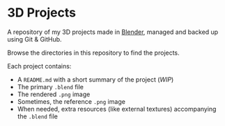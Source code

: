 # 3D Projects

A repository of my 3D projects made in [Blender](https://blender.org), managed and backed up using Git & GitHub.

Browse the directories in this repository to find the projects.

Each project contains:

- A `README.md` with a short summary of the project (_WIP_)
- The primary `.blend` file
- The rendered `.png` image
- Sometimes, the reference `.png` image
- When needed, extra resources (like external textures) accompanying the `.blend` file
